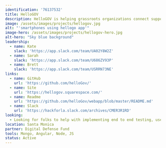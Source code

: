 ```yaml
---
identification: '76137532'
title: HelloGOV
description: HelloGOV is helping grassroots organizations connect supporters to their state assembly and state senate representatives for call campaigns to advocate on the legislation that matters most to their work. The HelloGOV webapp generates a campaign shortlink that can be used in texts, social posts, and more.
image: /assets/images/projects/hellogov.jpg
alt: "'smartphones using hellogo app'"
image-hero: /assets/images/projects/hellogov-hero.jpg
alt-hero: "Sky blue background"
leadership:
  - name: Kate
    slack: 'https://app.slack.com/team/UA02Y8W2Z'
  - name: Sarah 
    slack: 'https://app.slack.com/team/U686ZV93P'
  - name: Brett 
    slack: 'https://app.slack.com/team/USRRN73NE'
links:
  - name: GitHub
    url: 'https://github.com/helloGov/'
  - name: Site
    url: 'https://hellogov.squarespace.com/'
  - name: Readme
    url: 'https://github.com/helloGov/webapp/blob/master/README.md'
  - name: Slack
    url: 'https://hackforla.slack.com/archives/CMER3R1RD'
looking:
  - Looking for folks to help with implementing end to end testing, user testing and outreach, and a UI redesign. All skill levels, all kinds of contribution welcome.
location: Santa Monica
partner: Digital Defense Fund
tools: Mongo, Angular, Node, JS
status: Active
---
```

